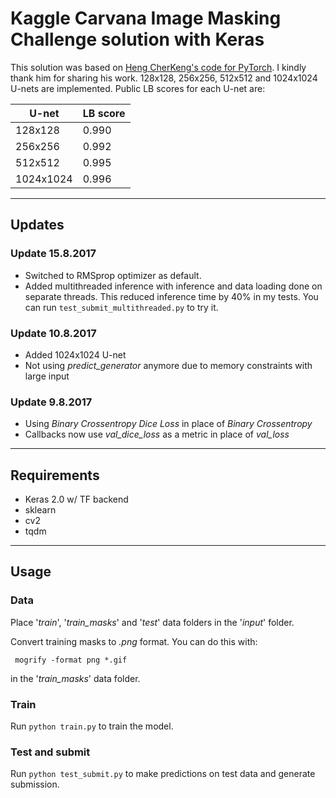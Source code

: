 # Kaggle Carvana Image Masking Challenge solution with Keras
This solution was based on [Heng CherKeng's code for PyTorch](https://www.kaggle.com/c/carvana-image-masking-challenge/discussion/37208). I kindly thank him for sharing his work. 128x128, 256x256, 512x512 and 1024x1024 U-nets are implemented. Public LB scores for each U-net are:

| U-net | LB score |
| ----- | -------- |
| 128x128 | 0.990 |
| 256x256 | 0.992 |
| 512x512 | 0.995 |
| 1024x1024 | 0.996 |

---

## Updates

### Update 15.8.2017
* Switched to RMSprop optimizer as default.
* Added multithreaded inference with inference and data loading done on separate threads. This reduced inference time by 40% in my tests. You can run `test_submit_multithreaded.py` to try it.

### Update 10.8.2017
* Added 1024x1024 U-net
* Not using *predict_generator* anymore due to memory constraints with large input

### Update 9.8.2017
* Using *Binary Crossentropy Dice Loss* in place of *Binary Crossentropy*
* Callbacks now use *val_dice_loss* as a metric in place of *val_loss*

---

## Requirements
* Keras 2.0 w/ TF backend
* sklearn
* cv2
* tqdm

---

## Usage

### Data
Place '*train*', '*train_masks*' and '*test*' data folders in the '*input*' folder.

Convert training masks to *.png* format. You can do this with: 

` mogrify -format png *.gif` 

in the '*train_masks*' data folder.

### Train
Run `python train.py` to train the model.

### Test and submit
Run `python test_submit.py` to make predictions on test data and generate submission.
